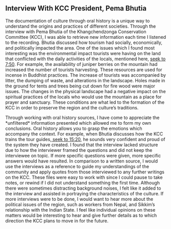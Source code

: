 




 ## Interview With KCC President, Pema Bhutia

<body>

 <p>
 The documentation of culture through oral history is a unique way to understand the origins and practices of different societies.  Through the interview with Pema Bhutia of the Khangchendzonga Conservation Committee (KCC), I was able to retrieve new information each time I listened to the recording.  Bhutia discussed how tourism had socially, economically, and politically impacted the area.  One of the issues which I found most interesting was the environmental impact tourists were having on the land that conflicted with the daily activities of the locals, mentioned here, <a href="#" onclick="javascript:seek(75)"> seek to 7:50</a>.  For example, the availability of juniper berries on the mountain had increased the number of tourists harvesting.  These resources are used for incense in Buddhist practices.  The increase of tourists was accompanied by litter, the dumping of waste, and alterations in the landscape.  Holes made in the ground for tents and trees being cut down for fire wood were major issues.  The changes in the physical landscape had a negative impact on the spiritual practices of the locals who would use the mountain as a place for prayer and sanctuary.  These conditions are what led to the formation of the KCC in order to preserve the region and the culture’s traditions.
 </p>  

 <p>
Through working with oral history sources, I have come to appreciate the *unfiltered* information presented which allowed me to form my own conclusions.  Oral history allows you to grasp the emotions which accompany the context.  For example, when Bhutia discusses how the KCC trains the tour guides,<a href="#" onclick="javascript:seek(75)"> seek to 15:20</a>, he sounds very confident and proud of the system they have created.  I found that the interview lacked structure due to how the interviewer framed the questions and did not keep the interviewee on topic.  If more specific questions were given, more specific answers would have resulted.  In comparison to a written source, I would use the interviews as a reference to guide my understandings of the community and apply quotes from those interviewed to any further writings on the KCC.  These files were easy to work with since I could pause to take notes, or rewind if I did not understand something the first time.  Although there were sometimes distracting background noises, I felt like it added to the interview and assisted in portraying the characteristics of the culture.  If more interviews were to be done, I would want to hear more about the political issues of the region, such as workers from Nepal, and Sikkim’s relationship with the Indian State.  I feel like individual opinions on these matters would be interesting to hear and give further details as to which direction the KCC plans to move in for the future.
</p>
</body>
